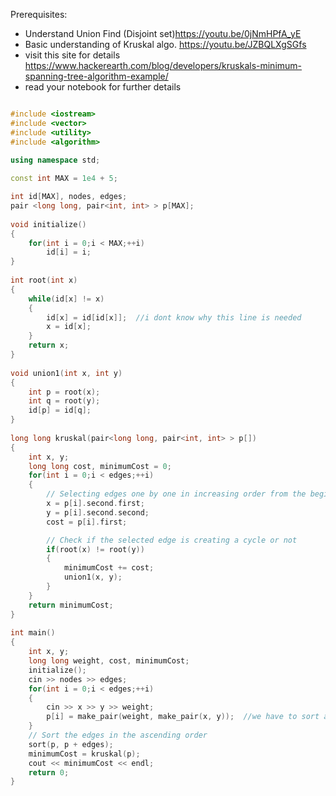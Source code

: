 Prerequisites:
- Understand Union Find (Disjoint set)https://youtu.be/0jNmHPfA_yE
- Basic understanding of Kruskal algo. https://youtu.be/JZBQLXgSGfs
- visit this site for details https://www.hackerearth.com/blog/developers/kruskals-minimum-spanning-tree-algorithm-example/
- read your notebook for further details

```cpp

#include <iostream>
#include <vector>
#include <utility>
#include <algorithm>
 
using namespace std;

const int MAX = 1e4 + 5;

int id[MAX], nodes, edges;
pair <long long, pair<int, int> > p[MAX];
 
void initialize()
{
    for(int i = 0;i < MAX;++i)
        id[i] = i;
}
 
int root(int x)
{
    while(id[x] != x)
    {
        id[x] = id[id[x]];  //i dont know why this line is needed
        x = id[x];
    }
    return x;
}
 
void union1(int x, int y)
{
    int p = root(x);
    int q = root(y);
    id[p] = id[q];
}
 
long long kruskal(pair<long long, pair<int, int> > p[])
{
    int x, y;
    long long cost, minimumCost = 0;
    for(int i = 0;i < edges;++i)
    {
        // Selecting edges one by one in increasing order from the beginning
        x = p[i].second.first;
        y = p[i].second.second;
        cost = p[i].first;

        // Check if the selected edge is creating a cycle or not
        if(root(x) != root(y))
        {
            minimumCost += cost;
            union1(x, y);
        }    
    }
    return minimumCost;
}
 
int main()
{
    int x, y;
    long long weight, cost, minimumCost;
    initialize();
    cin >> nodes >> edges;
    for(int i = 0;i < edges;++i)
    {
        cin >> x >> y >> weight;
        p[i] = make_pair(weight, make_pair(x, y));  //we have to sort according to weight
    }
    // Sort the edges in the ascending order
    sort(p, p + edges);
    minimumCost = kruskal(p);
    cout << minimumCost << endl;
    return 0;
}

```
